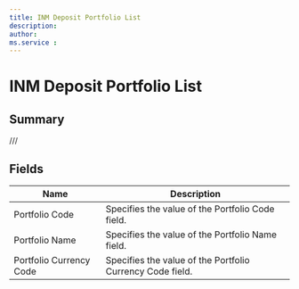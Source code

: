 ```yaml
---
title: INM Deposit Portfolio List
description: 
author: 
ms.service : 
---
```


# INM Deposit Portfolio List

## Summary

///

## Fields
<!-- You need to leave a space betwenn | your text and | -->

| Name | Description |
| ---- | ---- |
| Portfolio Code | Specifies the value of the Portfolio Code field. |
| Portfolio Name | Specifies the value of the Portfolio Name field. |
| Portfolio Currency Code | Specifies the value of the Portfolio Currency Code field. |

